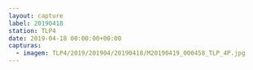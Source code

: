 ```yaml
---
layout: capture
label: 20190418
station: TLP4
date: 2019-04-18 00:00:00+00:00
capturas:
  - imagem: TLP4/2019/201904/20190418/M20190419_000458_TLP_4P.jpg
---
```

